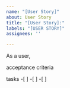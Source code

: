 ```yaml
---
name: "[User Story]"
about: User Story
title: "[User Story]:"
labels: "[USER STORY]"
assignees: ''

---
```


As a user, 

acceptance criteria


tasks
-[ ]
-[ ]
-[ ]
